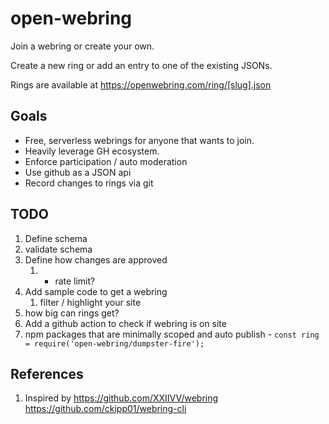 # open-webring

Join a webring or create your own.

Create a new ring or add an entry to one of the existing JSONs.

Rings are available at https://openwebring.com/ring/[slug].json

## Goals

- Free, serverless webrings for anyone that wants to join.
- Heavily leverage GH ecosystem.
- Enforce participation / auto moderation
- Use github as a JSON api
- Record changes to rings via git

## TODO

1. Define schema
2. validate schema
3. Define how changes are approved
   1. - rate limit?
4. Add sample code to get a webring
   1. filter / highlight your site
5. how big can rings get?
6. Add a github action to check if webring is on site
7. npm packages that are minimally scoped and auto publish - `const ring = require('open-webring/dumpster-fire');`

## References

1. Inspired by https://github.com/XXIIVV/webring https://github.com/ckipp01/webring-cli